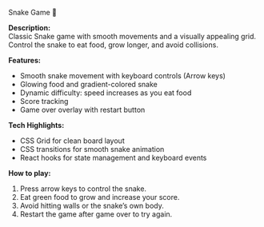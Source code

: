 Snake Game 🐍

**Description:**  
Classic Snake game with smooth movements and a visually appealing grid. Control the snake to eat food, grow longer, and avoid collisions.

**Features:**

- Smooth snake movement with keyboard controls (Arrow keys)
- Glowing food and gradient-colored snake
- Dynamic difficulty: speed increases as you eat food
- Score tracking
- Game over overlay with restart button

**Tech Highlights:**

- CSS Grid for clean board layout
- CSS transitions for smooth snake animation
- React hooks for state management and keyboard events

**How to play:**

1. Press arrow keys to control the snake.
2. Eat green food to grow and increase your score.
3. Avoid hitting walls or the snake’s own body.
4. Restart the game after game over to try again.
